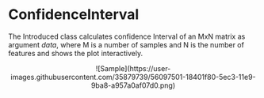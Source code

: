 # ConfidenceInterval
The Introduced class calculates confidence Interval of an MxN matrix as argument _data_, where M is a number of samples and N is the number of features and shows the plot interactively.

<p align="center">
![Sample](https://user-images.githubusercontent.com/35879739/56097501-18401f80-5ec3-11e9-9ba8-a957a0af07d0.png)
</p>
  
